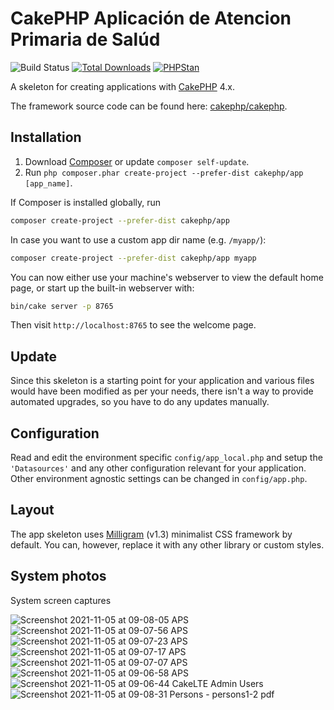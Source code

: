 # CakePHP Aplicación de Atencion Primaria de Salúd

![Build Status](https://github.com/cakephp/app/actions/workflows/ci.yml/badge.svg?branch=master)
[![Total Downloads](https://img.shields.io/packagist/dt/cakephp/app.svg?style=flat-square)](https://packagist.org/packages/cakephp/app)
[![PHPStan](https://img.shields.io/badge/PHPStan-level%207-brightgreen.svg?style=flat-square)](https://github.com/phpstan/phpstan)

A skeleton for creating applications with [CakePHP](https://cakephp.org) 4.x.

The framework source code can be found here: [cakephp/cakephp](https://github.com/cakephp/cakephp).

## Installation

1. Download [Composer](https://getcomposer.org/doc/00-intro.md) or update `composer self-update`.
2. Run `php composer.phar create-project --prefer-dist cakephp/app [app_name]`.

If Composer is installed globally, run

```bash
composer create-project --prefer-dist cakephp/app
```

In case you want to use a custom app dir name (e.g. `/myapp/`):

```bash
composer create-project --prefer-dist cakephp/app myapp
```

You can now either use your machine's webserver to view the default home page, or start
up the built-in webserver with:

```bash
bin/cake server -p 8765
```

Then visit `http://localhost:8765` to see the welcome page.

## Update

Since this skeleton is a starting point for your application and various files
would have been modified as per your needs, there isn't a way to provide
automated upgrades, so you have to do any updates manually.

## Configuration

Read and edit the environment specific `config/app_local.php` and setup the 
`'Datasources'` and any other configuration relevant for your application.
Other environment agnostic settings can be changed in `config/app.php`.

## Layout

The app skeleton uses [Milligram](https://milligram.io/) (v1.3) minimalist CSS
framework by default. You can, however, replace it with any other library or
custom styles.


## System photos
System screen captures


![Screenshot 2021-11-05 at 09-08-05 APS](https://user-images.githubusercontent.com/67332538/140515452-55a05749-956e-4b23-af73-d1714499d9f6.png)
![Screenshot 2021-11-05 at 09-07-56 APS](https://user-images.githubusercontent.com/67332538/140515454-467f411d-4e0f-4b0b-93bf-f3076cbf1236.png)
![Screenshot 2021-11-05 at 09-07-23 APS](https://user-images.githubusercontent.com/67332538/140515455-1fd5c20d-e978-4fc6-9f7a-4960406e0aa3.png)
![Screenshot 2021-11-05 at 09-07-17 APS](https://user-images.githubusercontent.com/67332538/140515458-2673cd0d-99e9-4fb4-8e33-4765b1856715.png)
![Screenshot 2021-11-05 at 09-07-07 APS](https://user-images.githubusercontent.com/67332538/140515459-c39970a6-e115-460a-a1fa-1d5c546a53de.png)
![Screenshot 2021-11-05 at 09-06-58 APS](https://user-images.githubusercontent.com/67332538/140515461-686a6be1-1156-4192-bbf4-eadf9d2711d9.png)
![Screenshot 2021-11-05 at 09-06-44 CakeLTE Admin Users](https://user-images.githubusercontent.com/67332538/140515465-fb688593-280a-46bc-a451-b19c08131043.png)
![Screenshot 2021-11-05 at 09-08-31 Persons - persons1-2 pdf](https://user-images.githubusercontent.com/67332538/140515448-ae6591be-ecb9-4c7c-82a1-3ace06d99a5e.png)

